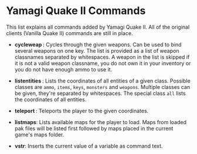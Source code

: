 # Yamagi Quake II Commands

This list explains all commands added by Yamagi Quake II. All of the
original clients (Vanilla Quake II) commands are still in place.


* **cycleweap <weapons>**: Cycles through the given weapons. Can be used
  to bind several weapons on one key. The list is provided as a list of
  weapon classnames separated by whitespaces. A weapon in the list is
  skipped if it is not a valid weapon classname, you do not own it in
  your inventory or you do not have enough ammo to use it.

* **listentities <class>**: Lists the coordinates of all entities of a
  given class.  Possible classes are `ammo`, `items`, `keys`, `monsters`
  and `weapons`. Multiple classes can be given, they're separated by
  whitespaces. The special class `all` lists the coordinates of all
  entities.

* **teleport <x y z>**: Teleports the player to the given coordinates.

* **listmaps**: Lists available maps for the player to load. Maps from
  loaded pak files will be listed first followed by maps placed in 
  the current game's maps folder.

* **vstr**: Inserts the current value of a variable as command text.
